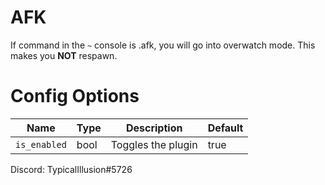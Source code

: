 # AFK
If command in the `~` console is .afk, you will go into overwatch mode.
This makes you __NOT__ respawn.
# Config Options
| Name | Type | Description | Default |
| --- | --- | --- | --- |
| `is_enabled` | bool | Toggles the plugin | true |


Discord: TypicalIllusion#5726
